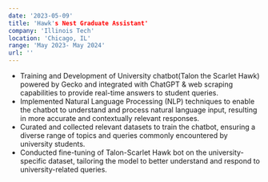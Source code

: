 ```yaml
---
date: '2023-05-09'
title: 'Hawk's Nest Graduate Assistant'
company: 'Illinois Tech'
location: 'Chicago, IL'
range: 'May 2023- May 2024'
url: ''
---
```


- Training and Development of University chatbot(Talon the Scarlet Hawk) powered by Gecko and integrated with ChatGPT & web scraping capabilities to provide real-time answers to student queries.
- Implemented Natural Language Processing (NLP) techniques to enable the chatbot to understand and process natural language input, resulting in more accurate and contextually relevant responses.
- Curated and collected relevant datasets to train the chatbot, ensuring a diverse range of topics and queries commonly encountered by university students.
- Conducted fine-tuning of Talon-Scarlet Hawk bot on the university-specific dataset, tailoring the model to better understand and respond to university-related queries.
